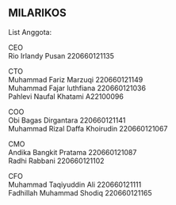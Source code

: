 ## MILARIKOS

List Anggota:  
  
CEO  
Rio Irlandy Pusan 220660121135  
  
CTO  
Muhammad Fariz Marzuqi 220660121149  
Muhammad Fajar luthfiana 220660121036  
Pahlevi Naufal Khatami A22100096  
  
COO  
Obi Bagas Dirgantara 220660121141  
Muhammad Rizal Daffa Khoirudin 220660121067  
  
CMO  
Andika Bangkit Pratama 220660121087  
Radhi Rabbani 220660121102  
  
CFO  
Muhammad Taqiyuddin Ali 220660121111  
Fadhillah Muhammad Shodiq 220660121165  
  
